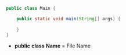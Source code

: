 ```Java
public class Main {

	public static void main(String[] args) {
	
	}
}
```
- **public** **class** **Name** = File Name